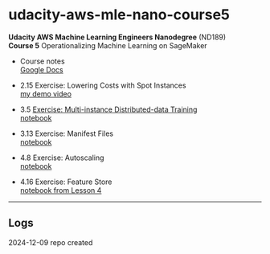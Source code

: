 # udacity-aws-mle-nano-course5
**Udacity AWS Machine Learning Engineers Nanodegree** (ND189)    
**Course 5** Operationalizing Machine Learning on SageMaker   

* Course notes  
  [Google Docs](https://docs.google.com/document/d/1B-k7xFlayJ00NrplcPeRvgP8dxsMggOmTabE135bCEw)  

* 2.15 Exercise: Lowering Costs with Spot Instances  
  [my demo video](https://youtu.be/Em-MJqLuH74)  

* 3.5 [Exercise: Multi-instance Distributed-data Training](https://www.evernote.com/shard/s139/u/0/sh/904108fe-8c48-4ddc-bcd9-fbd28630d110/rNquyVO6wK0fK1BhUfqv7FZEdfCsv0wqHrl94n8oIcn1AX-qlKS3itkZ6w)  
  [notebook](https://github.com/nov05/udacity-aws-mle-nano-course5/blob/main/exercise_3.5/multiinstancestarterfile.ipynb)  

* 3.13 Exercise: Manifest Files  
  [notebook](https://nbviewer.org/github/nov05/udacity-aws-mle-nano-course5/blob/main/excercise_3.13/manifestfilestarter.ipynb)  

* 4.8 Exercise: Autoscaling   
  [notebook](https://github.com/nov05/udacity-aws-mle-nano-course5/blob/main/excercise_4.8/simpleendpoint1.ipynb)    

* 4.16 Exercise: Feature Store   
  [notebook from Lesson 4](https://github.com/nov05/udacity-nd009t-C2-Developing-ML-Workflow/blob/master/lesson4/exercises-solutions.ipynb)  

---  

## Logs   

2024-12-09 repo created  

